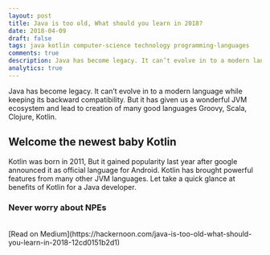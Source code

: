 ```yaml
---
layout: post
title: Java is too old, What should you learn in 2018?
date: 2018-04-09
draft: false
tags: java kotlin computer-science technology programming-languages
comments: true
description: Java has become legacy. It can’t evolve in to a modern language. But it has given us a wonderful JVM ecosystem and lead to creation of many good languages Groovy, Scala, Clojure, Kotlin.
analytics: true
---
```


Java has become legacy. It can’t evolve in to a modern language while keeping its backward compatibility. But it has given us a wonderful JVM ecosystem and lead to creation of many good languages Groovy, Scala, Clojure, Kotlin.

## Welcome the newest baby Kotlin
Kotlin was born in 2011, But it gained popularity last year after google announced it as official language for Android. Kotlin has brought powerful features from many other JVM languages. Let take a quick glance at benefits of Kotlin for a Java developer.

### Never worry about NPEs

<br>
[Read on Medium](https://hackernoon.com/java-is-too-old-what-should-you-learn-in-2018-12cd0151b2d1)
